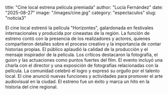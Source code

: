title: "Cine local estrena película premiada"
author: "Lucía Fernández"
date: "2025-08-27"
image: "/images/cine.jpg"
category: "espectaculos"
slug: "noticia3"

El cine local estrenó la película "Horizontes", galardonada en festivales internacionales y producida por cineastas de la región. La función de estreno contó con la presencia de los realizadores y actores, quienes compartieron detalles sobre el proceso creativo y la importancia de contar historias propias. El público aplaudió la calidad de la producción y el mensaje inspirador de la película. Los críticos destacaron la fotografía, el guion y las actuaciones como puntos fuertes del film. El evento incluyó una charla con el director y una exposición de fotografías relacionadas con la película. La comunidad celebró el logro y expresó su orgullo por el talento local. El cine anunció nuevas funciones y actividades para promover el arte audiovisual en la ciudad. El estreno fue un éxito y marca un hito en la historia del cine regional.
